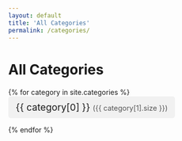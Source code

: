 ```yaml
---
layout: default
title: 'All Categories'
permalink: /categories/
---
```


<h1 class="page-heading">All Categories</h1>

<div class="category-list">
  {% for category in site.categories %}
    <div class="category-item">
      <a href="{{ site.baseurl }}/categories/{{ category[0] | slugify }}/">
        {{ category[0] }} <span>({{ category[1].size }})</span>
      </a>
    </div>
  {% endfor %}
</div>

<style>
  .category-list {
    margin-top: 20px;
  }
  .category-item {
    margin-bottom: 15px;
  }
  .category-item a {
    font-size: 1.2rem;
    text-decoration: none;
    padding: 10px 15px;
    background-color: #f1f1f1;
    border-radius: 5px;
    display: inline-block;
  }
  .category-item a:hover {
    background-color: #ddd;
  }
  .category-item span {
    font-size: 0.9rem;
    color: #555;
  }
</style>

